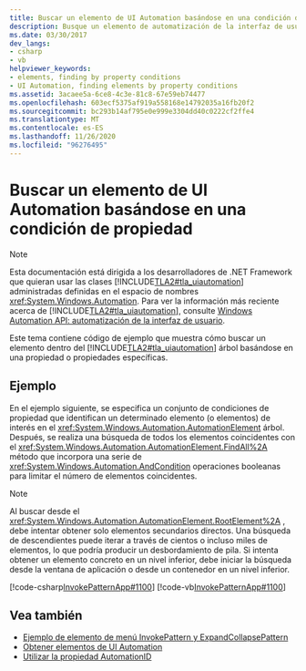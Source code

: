 ```yaml
---
title: Buscar un elemento de UI Automation basándose en una condición de propiedad
description: Busque un elemento de automatización de la interfaz de usuario basado en una condición de propiedad. Busque un elemento dentro del árbol de automatización de la interfaz de usuario basado en una o más propiedades específicas.
ms.date: 03/30/2017
dev_langs:
- csharp
- vb
helpviewer_keywords:
- elements, finding by property conditions
- UI Automation, finding elements by property conditions
ms.assetid: 3acaee5a-6ce8-4c3e-81c8-67e59eb74477
ms.openlocfilehash: 603ecf5375af919a558168e14792035a16fb20f2
ms.sourcegitcommit: bc293b14af795e0e999e3304dd40c0222cf2ffe4
ms.translationtype: MT
ms.contentlocale: es-ES
ms.lasthandoff: 11/26/2020
ms.locfileid: "96276495"
---
```

# <a name="find-a-ui-automation-element-based-on-a-property-condition"></a>Buscar un elemento de UI Automation basándose en una condición de propiedad

> [!NOTE]
> Esta documentación está dirigida a los desarrolladores de .NET Framework que quieran usar las clases [!INCLUDE[TLA2#tla_uiautomation](../../../includes/tla2sharptla-uiautomation-md.md)] administradas definidas en el espacio de nombres <xref:System.Windows.Automation>. Para ver la información más reciente acerca de [!INCLUDE[TLA2#tla_uiautomation](../../../includes/tla2sharptla-uiautomation-md.md)], consulte [Windows Automation API: automatización de la interfaz de usuario](/windows/win32/winauto/entry-uiauto-win32).  
  
 Este tema contiene código de ejemplo que muestra cómo buscar un elemento dentro del [!INCLUDE[TLA2#tla_uiautomation](../../../includes/tla2sharptla-uiautomation-md.md)] árbol basándose en una propiedad o propiedades específicas.  
  
## <a name="example"></a>Ejemplo  

 En el ejemplo siguiente, se especifica un conjunto de condiciones de propiedad que identifican un determinado elemento (o elementos) de interés en el <xref:System.Windows.Automation.AutomationElement> árbol. Después, se realiza una búsqueda de todos los elementos coincidentes con el <xref:System.Windows.Automation.AutomationElement.FindAll%2A> método que incorpora una serie de <xref:System.Windows.Automation.AndCondition> operaciones booleanas para limitar el número de elementos coincidentes.  
  
> [!NOTE]
> Al buscar desde el <xref:System.Windows.Automation.AutomationElement.RootElement%2A> , debe intentar obtener solo elementos secundarios directos. Una búsqueda de descendientes puede iterar a través de cientos o incluso miles de elementos, lo que podría producir un desbordamiento de pila. Si intenta obtener un elemento concreto en un nivel inferior, debe iniciar la búsqueda desde la ventana de aplicación o desde un contenedor en un nivel inferior.  
  
 [!code-csharp[InvokePatternApp#1100](../../../samples/snippets/csharp/VS_Snippets_Wpf/InvokePatternApp/CSharp/InvokePatternApp.cs#1100)]
 [!code-vb[InvokePatternApp#1100](../../../samples/snippets/visualbasic/VS_Snippets_Wpf/InvokePatternApp/VisualBasic/Client.vb#1100)]  
  
## <a name="see-also"></a>Vea también

- [Ejemplo de elemento de menú InvokePattern y ExpandCollapsePattern](/previous-versions/dotnet/netframework-3.5/ms771636(v=vs.90))
- [Obtener elementos de UI Automation](obtaining-ui-automation-elements.md)
- [Utilizar la propiedad AutomationID](use-the-automationid-property.md)
